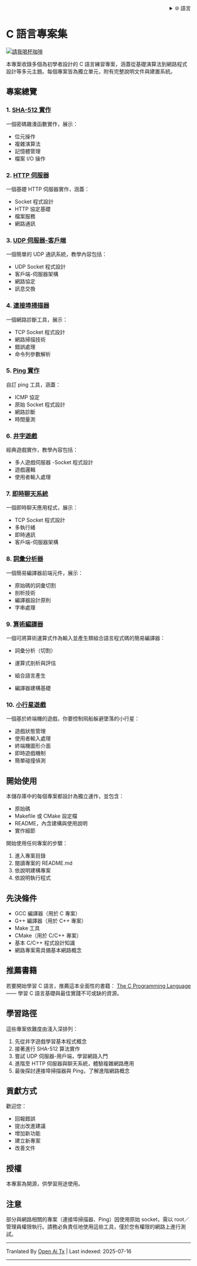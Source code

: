 <div align="right">
  <details>
    <summary >🌐 語言</summary>
    <div>
      <div align="center">
        <a href="https://openaitx.github.io/view.html?user=dexter-xD&project=project-box&lang=en">English</a>
        | <a href="https://openaitx.github.io/view.html?user=dexter-xD&project=project-box&lang=zh-CN">簡體中文</a>
        | <a href="https://openaitx.github.io/view.html?user=dexter-xD&project=project-box&lang=zh-TW">繁體中文</a>
        | <a href="https://openaitx.github.io/view.html?user=dexter-xD&project=project-box&lang=ja">日本語</a>
        | <a href="https://openaitx.github.io/view.html?user=dexter-xD&project=project-box&lang=ko">한국어</a>
        | <a href="https://openaitx.github.io/view.html?user=dexter-xD&project=project-box&lang=hi">हिन्दी</a>
        | <a href="https://openaitx.github.io/view.html?user=dexter-xD&project=project-box&lang=th">ไทย</a>
        | <a href="https://openaitx.github.io/view.html?user=dexter-xD&project=project-box&lang=fr">Français</a>
        | <a href="https://openaitx.github.io/view.html?user=dexter-xD&project=project-box&lang=de">Deutsch</a>
        | <a href="https://openaitx.github.io/view.html?user=dexter-xD&project=project-box&lang=es">Español</a>
        | <a href="https://openaitx.github.io/view.html?user=dexter-xD&project=project-box&lang=it">Itapano</a>
        | <a href="https://openaitx.github.io/view.html?user=dexter-xD&project=project-box&lang=ru">Русский</a>
        | <a href="https://openaitx.github.io/view.html?user=dexter-xD&project=project-box&lang=pt">Português</a>
        | <a href="https://openaitx.github.io/view.html?user=dexter-xD&project=project-box&lang=nl">Nederlands</a>
        | <a href="https://openaitx.github.io/view.html?user=dexter-xD&project=project-box&lang=pl">Polski</a>
        | <a href="https://openaitx.github.io/view.html?user=dexter-xD&project=project-box&lang=ar">العربية</a>
        | <a href="https://openaitx.github.io/view.html?user=dexter-xD&project=project-box&lang=fa">فارسی</a>
        | <a href="https://openaitx.github.io/view.html?user=dexter-xD&project=project-box&lang=tr">Türkçe</a>
        | <a href="https://openaitx.github.io/view.html?user=dexter-xD&project=project-box&lang=vi">Tiếng Việt</a>
        | <a href="https://openaitx.github.io/view.html?user=dexter-xD&project=project-box&lang=id">Bahasa Indonesia</a>
      </div>
    </div>
  </details>
</div>

# C 語言專案集

[![請我喝杯咖啡](https://www.buymeacoffee.com/assets/img/custom_images/orange_img.png)](https://buymeacoffee.com/trish07)

本專案收錄多個為初學者設計的 C 語言練習專案，涵蓋從基礎演算法到網路程式設計等多元主題。每個專案皆為獨立單元，附有完整說明文件與建置系統。

## 專案總覽

### 1. [SHA-512 實作](SHA-512/)
一個密碼雜湊函數實作，展示：
- 位元操作
- 複雜演算法
- 記憶體管理
- 檔案 I/O 操作

### 2. [HTTP 伺服器](http-server/)
一個基礎 HTTP 伺服器實作，涵蓋：
- Socket 程式設計
- HTTP 協定基礎
- 檔案服務
- 網路通訊

### 3. [UDP 伺服器-客戶端](udp-server-client/)
一個簡單的 UDP 通訊系統，教學內容包括：
- UDP Socket 程式設計
- 客戶端-伺服器架構
- 網路協定
- 訊息交換

### 4. [連接埠掃描器](port-scanner/)
一個網路診斷工具，展示：
- TCP Socket 程式設計
- 網路掃描技術
- 錯誤處理
- 命令列參數解析

### 5. [Ping 實作](ping/)
自訂 ping 工具，涵蓋：
- ICMP 協定
- 原始 Socket 程式設計
- 網路診斷
- 時間量測

### 6. [井字遊戲](tic-tac-toe/)
經典遊戲實作，教學內容包括：
- 多人遊戲伺服器 
-Socket 程式設計
- 遊戲邏輯
- 使用者輸入處理

### 7. [即時聊天系統](chat-system/)
一個即時聊天應用程式，展示：
- TCP Socket 程式設計
- 多執行緒
- 即時通訊
- 客戶端-伺服器架構

### 8. [詞彙分析器](lexical-analyser/)
一個簡易編譯器前端元件，展示：
- 原始碼的詞彙切割
- 剖析技術
- 編譯器設計原則
- 字串處理

### 9. [算術編譯器](arithmetic-compiler/)
一個可將算術運算式作為輸入並產生類組合語言程式碼的簡易編譯器：
- 詞彙分析（切割）
- 運算式剖析與評估
- 組合語言產生

- 編譯器建構基礎

### 10. [小行星遊戲](asteroid-game/)
一個基於終端機的遊戲，你要控制飛船躲避墜落的小行星：

- 遊戲狀態管理
- 使用者輸入處理
- 終端機圖形介面
- 即時遊戲機制
- 簡單碰撞偵測

## 開始使用

本儲存庫中的每個專案都設計為獨立運作，並包含：
- 原始碼
- Makefile 或 CMake 設定檔
- README，內含建構與使用說明
- 實作細節

開始使用任何專案的步驟：
1. 進入專案目錄
2. 閱讀專案的 README.md
3. 依說明建構專案
4. 依說明執行程式

## 先決條件

- GCC 編譯器（用於 C 專案）
- G++ 編譯器（用於 C++ 專案）
- Make 工具
- CMake（用於 C/C++ 專案）
- 基本 C/C++ 程式設計知識
- 網路專案需具備基本網路概念

## 推薦書籍

若要開始學習 C 語言，推薦這本全面性的書籍：
[The C Programming Language](https://amzn.to/3F2Y1Zl) —— 學習 C 語言基礎與最佳實踐不可或缺的資源。

## 學習路徑

這些專案依難度由淺入深排列：

1. 先從井字遊戲學習基本程式概念
2. 接著進行 SHA-512 算法實作
3. 嘗試 UDP 伺服器-用戶端，學習網路入門
4. 進階至 HTTP 伺服器與聊天系統，體驗複雜網路應用
5. 最後探討連接埠掃描器與 Ping，了解進階網路概念

## 貢獻方式

歡迎您：
- 回報錯誤
- 提出改進建議
- 增加新功能
- 建立新專案
- 改善文件

## 授權

本專案為開源，供學習用途使用。

## 注意

部分與網路相關的專案（連接埠掃描器、Ping）因使用原始 socket，需以 root／管理員權限執行。請務必負責任地使用這些工具，僅於您有權限的網路上進行測試。


---

Tranlated By [Open Ai Tx](https://github.com/OpenAiTx/OpenAiTx) | Last indexed: 2025-07-16

---